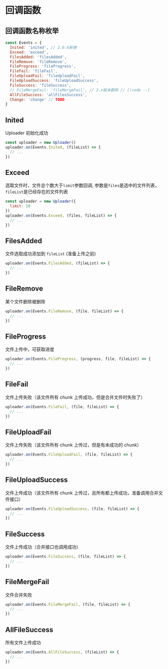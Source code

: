 # 回调函数

## 回调函数名称枚举

```javascript
const Events = {
  Inited: 'inited', // 2.0.6新增
  Exceed: 'exceed',
  FilesAdded: 'filesAdded',
  FileRemove: 'fileRemove',
  FileProgress: 'fileProgress',
  FileFail: 'fileFail',
  FileUploadFail: 'fileUploadFail',
  FileUploadSuccess: 'fileUploadSuccess',
  FileSuccess: 'fileSuccess',
  // FileMergeFail: 'fileMergeFail', // 2.x版本删除 // [!code --]
  AllFileSuccess: 'allFilesSuccess',
  Change: 'change' // TODO
}
```

## Inited <Badge type="tip" text=" 2.0.6 新增" />

Uploader 初始化成功

```js
const uploader = new Uploader()
uploader.on(Events.Inited, (fileList) => {
  // ...
})
```

## Exceed

选取文件时，文件总个数大于`limit`参数回调, 参数是`files`是选中的文件列表，`fileList`是已经存在的文件列表

```js
const uploader = new Uploader({
  limit: 10
})
uploader.on(Events.Exceed, (files, fileList) => {
  // ...
})
```

## FilesAdded

文件选取成功添加到 `fileList` (准备上传之前)

```js
uploader.on(Events.FilesAdded, (fileList) => {
  // ...
})
```

## FileRemove

某个文件删除被删除

```js
uploader.on(Events.FileRemove, (file, fileList) => {
  // ...
})
```

## FileProgress

文件上传中，可获取进度

```js
uploader.on(Events.FileProgress, (progress, file, fileList) => {
  // ...
})
```

## FileFail

文件上传失败（该文件所有 chunk 上传成功，但是合并文件时失败了）

```js
uploader.on(Events.FileFail, (file, fileList) => {
  // ...
})
```

## FileUploadFail

文件上传失败（该文件所有 chunk 上传过，但是有未成功的 chunk）

```js
uploader.on(Events.FileUploadFail, (file, fileList) => {
  // ...
})
```

## FileUploadSuccess

文件上传成功（该文件所有 chunk 上传过，且所有都上传成功，准备调用合并文件接口）

```js
uploader.on(Events.FileUploadSuccess, (file, fileList) => {
  // ...
})
```

## FileSuccess

文件上传成功（合并接口也调用成功）

```js
uploader.on(Events.FileSuccess, (file, fileList) => {
  // ...
})
```

## FileMergeFail <Badge type="danger" text=" 2.x 版本删除" />

文件合并失败

```js
uploader.on(Events.FileMergeFail, (file, fileList) => {
  // ...
})
```

## AllFileSuccess

所有文件上传成功

```js
uploader.on(Events.AllFileSuccess, (fileList) => {
  // ...
})
```
